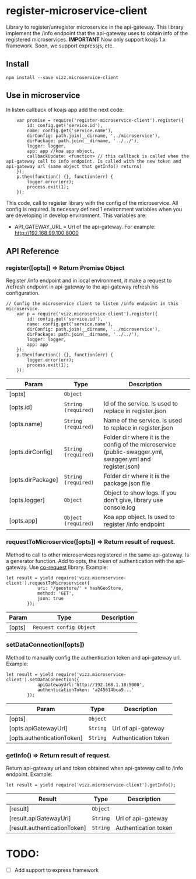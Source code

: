 # register-microservice-client
Library to register/unregister microservice in the api-gateway. This library implement the /info endpoint that the api-gateway uses to obtain info of the registered microservices.
**IMPORTANT** Now only support koajs 1.x framework. Soon, we support expressjs, etc.
## Install
````
npm install --save vizz.microservice-client
````

## Use in microservice
In listen callback of koajs app add the next code:
````
    var promise = require('register-microservice-client').register({
        id: config.get('service.id'),
        name: config.get('service.name'),
        dirConfig: path.join(__dirname, '../microservice'),
        dirPackage: path.join(__dirname, '../../'),
        logger: logger,
        app: app //koa app object,
        callbackUpdate: <function> // this callback is called when the api-gateway call to info endpoint. Is called with the new token and api-gateway url (same object that getInfo() returns)
    });
    p.then(function() {}, function(err) {
        logger.error(err);
        process.exit(1);
    });
````

This code, call to register library with the config of the microservice. All config is required. Is necesary defined 1 environment variables when you are developing in develop environment. This variables are:

*  API_GATEWAY_URL =  Url of the api-gateway. For example: http://192.168.99.100:8000


## API Reference
### register([opts]) => Return Promise Object
Register /info endpoint and in local environment, it make a request to /refresh endpoint in api-gateway to the api-gateway refresh his configuration.
```
// Config the microservice client to listen /info endpoint in this microservice.
    var p = require('vizz.microservice-client').register({
        id: config.get('service.id'),
        name: config.get('service.name'),
        dirConfig: path.join(__dirname, '../microservice'),
        dirPackage: path.join(__dirname, '../../'),
        logger: logger,
        app: app
    });
    p.then(function() {}, function(err) {
        logger.error(err);
        process.exit(1);
    });
```

| Param | Type | Description |
| --- | --- | --- |
| [opts] | <code>Object</code> |  |
| [opts.id] | <code>String (required)</code> | Id of the service. Is used to replace in register.json |
| [opts.name] | <code>String (required)</code> | Name of the service. Is used to replace in register.json |
| [opts.dirConfig] | <code>String (required)</code> | Folder dir where it is the config of the microservice (public-swagger.yml, swagger.yml and register.json) |
| [opts.dirPackage] | <code>String (required)</code> | Folder dir where it is the package.json file |
| [opts.logger] | <code>Object</code> | Object to show logs. If you don't give, library use console.log |
| [opts.app] | <code>Object (required)</code> | Koa app object. Is used to register /info endpoint |


### requestToMicroservice([opts]) => Return result of request.
Method to call to other microservices registered in the same api-gateway. Is a generator function. Add to opts, the token of authentication with the api-gateway. Use [co-request](https://github.com/denys/co-request#readme) library.
Example:
```
let result = yield require('vizz.microservice-client').requestToMicroservice({
            uri: '/geostore/' + hashGeoStore,
            method: 'GET',
            json: true
        });
```
| Param | Type | Description |
| --- | --- | --- |
| [opts] | <code>Request config Object</code> |  |

### setDataConnection([opts])
Method to manually config the authentication token and api-gateway url.
Example:
```
let result = yield require('vizz.microservice-client').setDataConnection({
            apiGatewayUrl:'http://192.168.1.10:5000',
            authenticationToken: 'a245614bca9...'
        });
```
| Param | Type | Description |
| --- | --- | --- |
| [opts] | <code>Object</code> |  |
| [opts.apiGatewayUrl] | <code>String</code> | Url of api-gateway |
| [opts.authenticationToken] | <code>String</code> | Authentication token |

### getInfo() => Return result of request.
Return api-gateway url and token obtained when api-gateway call to /info endpoint.
Example:
```
let result = yield require('vizz.microservice-client').getInfo();
```
| Result | Type | Description |
| --- | --- | --- |
| [result] | <code>Object</code> |  |
| [result.apiGatewayUrl] | <code>String</code> | Url of api-gateway |
| [result.authenticationToken] | <code>String</code> | Authentication token |

# TODO:
* [ ]  Add support to express framework
